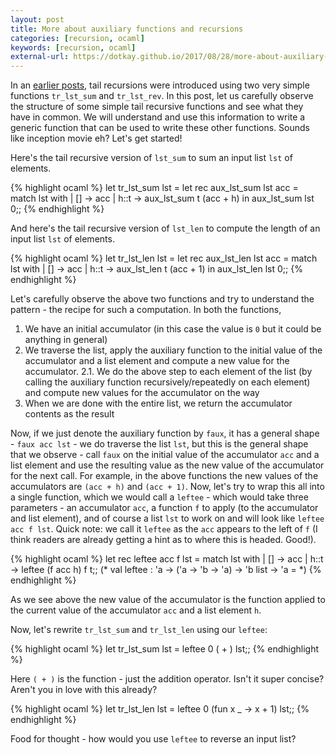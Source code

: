 ```yaml
---
layout: post
title: More about auxiliary functions and recursions
categories: [recursion, ocaml]
keywords: [recursion, ocaml]
external-url: https://dotkay.github.io/2017/08/28/more-about-auxiliary-functions-and-recursions
---
```


In an [earlier posts](https://dotkay.github.io/2017/08/25/more-examples-of-tail-recursion/), tail recursions were introduced using two very simple functions `tr_lst_sum` and `tr_lst_rev`. In this post, let us carefully observe the structure of some simple tail recursive functions and see what they have in common. We will understand and use this information to write a generic function that can be used to write these other functions. Sounds like inception movie eh? Let's get started!

Here's the tail recursive version of `lst_sum` to sum an input list `lst` of elements.

{% highlight ocaml %}
let tr_lst_sum lst =
  let rec aux_lst_sum lst acc =
    match lst with
    | [] -> acc
    | h::t -> aux_lst_sum t (acc + h)
  in
  aux_lst_sum lst 0;;
{% endhighlight %}

And here's the tail recursive version of `lst_len` to compute the length of an input list `lst` of elements.

{% highlight ocaml %}
let tr_lst_len lst =
  let rec aux_lst_len lst acc =
    match lst with
    | [] -> acc
    | h::t -> aux_lst_len t (acc + 1)
  in
  aux_lst_len lst 0;;
{% endhighlight %}

Let's carefully observe the above two functions and try to understand the pattern - the recipe for such a computation. In both the functions,

1. We have an initial accumulator (in this case the value is `0` but it could be anything in general)
2. We traverse the list, apply the auxiliary function to the initial value of the accumulator and a list element and compute a new value for the accumulator.
2.1. We do the above step to each element of the list (by calling the auxiliary function recursively/repeatedly on each element) and compute new values for the accumulator on the way
3. When we are done with the entire list, we return the accumulator contents as the result

Now, if we just denote the auxiliary function by `faux`, it has a general shape - `faux acc lst` - we do traverse the list `lst`, but this is the general shape that we observe - call `faux` on the initial value of the accumulator `acc` and a list element and use the resulting value as the new value of the accumulator for the next call. For example, in the above functions the new values of the accumulators are `(acc + h)` and `(acc + 1)`. Now, let's try to wrap this all into a single function, which we would call a `leftee` - which would take three parameters - an accumulator `acc`, a function `f` to apply (to the accumulator and list element), and of course a list `lst` to work on and will look like `leftee acc f lst`. Quick note: we call it `leftee` as the `acc` appears to the left of `f` (I think readers are already getting a hint as to where this is headed. Good!).

{% highlight ocaml %}
let rec leftee acc f lst =
  match lst with
  | [] -> acc
  | h::t -> leftee (f acc h) f t;;
(* val leftee : 'a -> ('a -> 'b -> 'a) -> 'b list -> 'a = <fun> *)
{% endhighlight %}

As we see above the new value of the accumulator is the function applied to the current value of the accumulator `acc` and a list element `h`.

Now, let's rewrite `tr_lst_sum` and `tr_lst_len` using our `leftee`:

{% highlight ocaml %}
let tr_lst_sum lst = leftee 0 ( + ) lst;;
{% endhighlight %}

Here `( + )` is the function - just the addition operator. Isn't it super concise? Aren't you in love with this already?

{% highlight ocaml %}
let tr_lst_len lst = leftee 0 (fun x _ -> x + 1) lst;;
{% endhighlight %}

Food for thought - how would you use `leftee` to reverse an input list?


